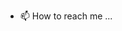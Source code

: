 
- 📫 How to reach me ...

<!---
13422100338/13422100338 is a ✨ special ✨ repository because its `README.md` (this file) appears on your GitHub profile.
You can click the Preview link to take a look at your changes.
--->
